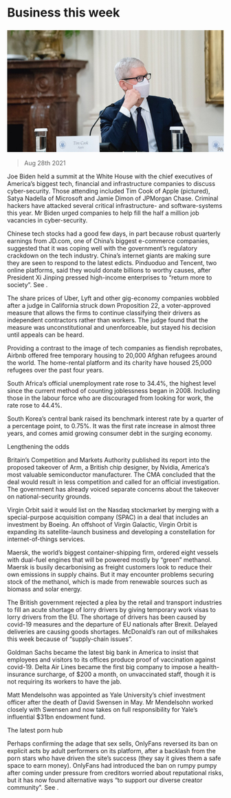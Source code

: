 ###### 

# Business this week 

#####  

![image](images/20210828_wwp002.jpg) 

> Aug 28th 2021 

Joe Biden held a summit at the White House with the chief executives of America’s biggest tech, financial and infrastructure companies to discuss cyber-security. Those attending included Tim Cook of Apple (pictured), Satya Nadella of Microsoft and Jamie Dimon of JPMorgan Chase. Criminal hackers have attacked several critical infrastructure- and software-systems this year. Mr Biden urged companies to help fill the half a million job vacancies in cyber-security.

Chinese tech stocks had a good few days, in part because robust quarterly earnings from JD.com, one of China’s biggest e-commerce companies, suggested that it was coping well with the government’s regulatory crackdown on the tech industry. China’s internet giants are making sure they are seen to respond to the latest edicts. Pinduoduo and Tencent, two online platforms, said they would donate billions to worthy causes, after President Xi Jinping pressed high-income enterprises to “return more to society”. See . 


The share prices of Uber, Lyft and other gig-economy companies wobbled after a judge in California struck down Proposition 22, a voter-approved measure that allows the firms to continue classifying their drivers as independent contractors rather than workers. The judge found that the measure was unconstitutional and unenforceable, but stayed his decision until appeals can be heard.

Providing a contrast to the image of tech companies as fiendish reprobates, Airbnb offered free temporary housing to 20,000 Afghan refugees around the world. The home-rental platform and its charity have housed 25,000 refugees over the past four years.

South Africa’s official unemployment rate rose to 34.4%, the highest level since the current method of counting joblessness began in 2008. Including those in the labour force who are discouraged from looking for work, the rate rose to 44.4%.

South Korea’s central bank raised its benchmark interest rate by a quarter of a percentage point, to 0.75%. It was the first rate increase in almost three years, and comes amid growing consumer debt in the surging economy.

Lengthening the odds

Britain’s Competition and Markets Authority published its report into the proposed takeover of Arm, a British chip designer, by Nvidia, America’s most valuable semiconductor manufacturer. The CMA concluded that the deal would result in less competition and called for an official investigation. The government has already voiced separate concerns about the takeover on national-security grounds.

Virgin Orbit said it would list on the Nasdaq stockmarket by merging with a special-purpose acquisition company (SPAC) in a deal that includes an investment by Boeing. An offshoot of Virgin Galactic, Virgin Orbit is expanding its satellite-launch business and developing a constellation for internet-of-things services.

Maersk, the world’s biggest container-shipping firm, ordered eight vessels with dual-fuel engines that will be powered mostly by “green” methanol. Maersk is busily decarbonising as freight customers look to reduce their own emissions in supply chains. But it may encounter problems securing stock of the methanol, which is made from renewable sources such as biomass and solar energy.

The British government rejected a plea by the retail and transport industries to fill an acute shortage of lorry drivers by giving temporary work visas to lorry drivers from the EU. The shortage of drivers has been caused by covid-19 measures and the departure of EU nationals after Brexit. Delayed deliveries are causing goods shortages. McDonald’s ran out of milkshakes this week because of “supply-chain issues”.

Goldman Sachs became the latest big bank in America to insist that employees and visitors to its offices produce proof of vaccination against covid-19. Delta Air Lines became the first big company to impose a health-insurance surcharge, of $200 a month, on unvaccinated staff, though it is not requiring its workers to have the jab.

Matt Mendelsohn was appointed as Yale University’s chief investment officer after the death of David Swensen in May. Mr Mendelsohn worked closely with Swensen and now takes on full responsibility for Yale’s influential $31bn endowment fund.

The latest porn hub

Perhaps confirming the adage that sex sells, OnlyFans reversed its ban on explicit acts by adult performers on its platform, after a backlash from the porn stars who have driven the site’s success (they say it gives them a safe space to earn money). OnlyFans had introduced the ban on rumpy pumpy after coming under pressure from creditors worried about reputational risks, but it has now found alternative ways “to support our diverse creator community”. See .

